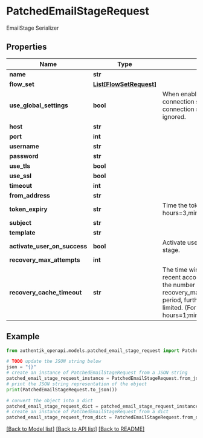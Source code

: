 # PatchedEmailStageRequest

EmailStage Serializer

## Properties

Name | Type | Description | Notes
------------ | ------------- | ------------- | -------------
**name** | **str** |  | [optional] 
**flow_set** | [**List[FlowSetRequest]**](FlowSetRequest.md) |  | [optional] 
**use_global_settings** | **bool** | When enabled, global Email connection settings will be used and connection settings below will be ignored. | [optional] 
**host** | **str** |  | [optional] 
**port** | **int** |  | [optional] 
**username** | **str** |  | [optional] 
**password** | **str** |  | [optional] 
**use_tls** | **bool** |  | [optional] 
**use_ssl** | **bool** |  | [optional] 
**timeout** | **int** |  | [optional] 
**from_address** | **str** |  | [optional] 
**token_expiry** | **str** | Time the token sent is valid (Format: hours&#x3D;3,minutes&#x3D;17,seconds&#x3D;300). | [optional] 
**subject** | **str** |  | [optional] 
**template** | **str** |  | [optional] 
**activate_user_on_success** | **bool** | Activate users upon completion of stage. | [optional] 
**recovery_max_attempts** | **int** |  | [optional] 
**recovery_cache_timeout** | **str** | The time window used to count recent account recovery attempts. If the number of attempts exceed recovery_max_attempts within this period, further attempts will be rate-limited. (Format: hours&#x3D;1;minutes&#x3D;2;seconds&#x3D;3). | [optional] 

## Example

```python
from authentik_openapi.models.patched_email_stage_request import PatchedEmailStageRequest

# TODO update the JSON string below
json = "{}"
# create an instance of PatchedEmailStageRequest from a JSON string
patched_email_stage_request_instance = PatchedEmailStageRequest.from_json(json)
# print the JSON string representation of the object
print(PatchedEmailStageRequest.to_json())

# convert the object into a dict
patched_email_stage_request_dict = patched_email_stage_request_instance.to_dict()
# create an instance of PatchedEmailStageRequest from a dict
patched_email_stage_request_from_dict = PatchedEmailStageRequest.from_dict(patched_email_stage_request_dict)
```
[[Back to Model list]](../README.md#documentation-for-models) [[Back to API list]](../README.md#documentation-for-api-endpoints) [[Back to README]](../README.md)



